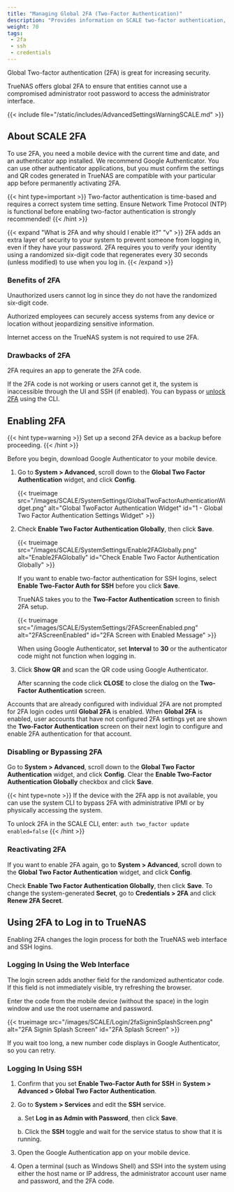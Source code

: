 ```yaml
---
title: "Managing Global 2FA (Two-Factor Authentication)"
description: "Provides information on SCALE two-factor authentication, setting it up, and logging in with it enabled."
weight: 70
tags:
 - 2fa
 - ssh
 - credentials
---
```


Global Two-factor authentication (2FA) is great for increasing security.

TrueNAS offers global 2FA to ensure that entities cannot use a compromised administrator root password to access the administrator interface.

{{< include file="/static/includes/AdvancedSettingsWarningSCALE.md" >}}

## About SCALE 2FA
To use 2FA, you need a mobile device with the current time and date, and an authenticator app installed.
We recommend Google Authenticator.
You can use other authenticator applications, but you must confirm the settings and QR codes generated in TrueNAS are compatible with your particular app before permanently activating 2FA.

{{< hint type=important >}}
Two-factor authentication is time-based and requires a correct system time setting.
Ensure Network Time Protocol (NTP) is functional before enabling two-factor authentication is strongly recommended!
{{< /hint >}}

{{< expand "What is 2FA and why should I enable it?" "v" >}}
2FA adds an extra layer of security to your system to prevent someone from logging in, even if they have your password.
2FA requires you to verify your identity using a randomized six-digit code that regenerates every 30 seconds (unless modified) to use when you log in.
{{< /expand >}}

### Benefits of 2FA
Unauthorized users cannot log in since they do not have the randomized six-digit code.

Authorized employees can securely access systems from any device or location without jeopardizing sensitive information.

Internet access on the TrueNAS system is not required to use 2FA.

### Drawbacks of 2FA
2FA requires an app to generate the 2FA code.

If the 2FA code is not working or users cannot get it, the system is inaccessible through the UI and SSH (if enabled).
You can bypass or [unlock 2FA](#disabling-or-bypassing-2fa) using the CLI.

## Enabling 2FA
{{< hint type=warning >}}
Set up a second 2FA device as a backup before proceeding.
{{< /hint >}}

Before you begin, download Google Authenticator to your mobile device.

1. Go to **System > Advanced**, scroll down to the **Global Two Factor Authentication** widget, and click **Config**.

   {{< trueimage src="/images/SCALE/SystemSettings/GlobalTwoFactorAuthenticationWidget.png" alt="Global TwoFactor Authentication Widget" id="1 - Global Two Factor Authentication Settings Widget" >}}

2. Check **Enable Two Factor Authentication Globally**, then click **Save**.
  
   {{< trueimage src="/images/SCALE/SystemSettings/Enable2FAGlobally.png" alt="Enable2FAGlobally" id="Check Enable Two Factor Authentication Globally" >}}

   If you want to enable two-factor authentication for SSH logins, select **Enable Two-Factor Auth for SSH** before you click **Save**.

   TrueNAS takes you to the **Two-Factor Authentication** screen to finish 2FA setup.

   {{< trueimage src="/images/SCALE/SystemSettings/2FAScreenEnabled.png" alt="2FAScreenEnabled" id="2FA Screen with Enabled Message" >}}
   
   When using Google Authenticator, set **Interval** to **30** or the authenticator code might not function when logging in.

3. Click **Show QR** and scan the QR code using Google Authenticator.

   After scanning the code click **CLOSE** to close the dialog on the **Two-Factor Authentication** screen.

Accounts that are already configured with individual 2FA are not prompted for 2FA login codes until **Global 2FA** is enabled.
When **Global 2FA** is enabled, user accounts that have not configured 2FA settings yet are shown the **Two-Factor Authentication** screen on their next login to configure and enable 2FA authentication for that account.

### Disabling or Bypassing 2FA
Go to **System > Advanced**, scroll down to the **Global Two Factor Authentication** widget, and click **Config**. Clear the **Enable Two-Factor Authentication Globally** checkbox and click **Save**.

{{< hint type=note >}}
If the device with the 2FA app is not available, you can use the system CLI to bypass 2FA with administrative IPMI or by physically accessing the system.

To unlock 2FA in the SCALE CLI, enter:  `auth two_factor update enabled=false`
{{< /hint >}}

### Reactivating 2FA
If you want to enable 2FA again, go to **System > Advanced**, scroll down to the **Global Two Factor Authentication** widget, and click **Config**.

Check **Enable Two Factor Authentication Globally**, then click **Save**.
To change the system-generated **Secret**, go to **Credentials > 2FA** and click **Renew 2FA Secret**.

## Using 2FA to Log in to TrueNAS
Enabling 2FA changes the login process for both the TrueNAS web interface and SSH logins.

### Logging In Using the Web Interface
The login screen adds another field for the randomized authenticator code. If this field is not immediately visible, try refreshing the browser.

Enter the code from the mobile device (without the space) in the login window and use the root username and password.

{{< trueimage src="/images/SCALE/Login/2faSigninSplashScreen.png" alt="2FA Signin Splash Screen" id="2FA Splash Screen" >}}

If you wait too long, a new number code displays in Google Authenticator, so you can retry.

### Logging In Using SSH
1. Confirm that you set **Enable Two-Factor Auth for SSH** in **System > Advanced > Global Two Factor Authentication**.

2. Go to **System > Services** and edit the **SSH** service.

   a. Set **Log in as Admin with Password**, then click **Save**.

   b. Click the **SSH** toggle and wait for the service status to show that it is running.

3. Open the Google Authentication app on your mobile device.

4. Open a terminal (such as Windows Shell) and SSH into the system using either the host name or IP address, the administrator account user name and password, and the 2FA code.
